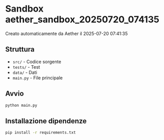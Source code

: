 # Sandbox aether_sandbox_20250720_074135

Creato automaticamente da Aether il 2025-07-20 07:41:35

## Struttura
- `src/` - Codice sorgente
- `tests/` - Test
- `data/` - Dati
- `main.py` - File principale

## Avvio
```bash
python main.py
```

## Installazione dipendenze
```bash
pip install -r requirements.txt
```
